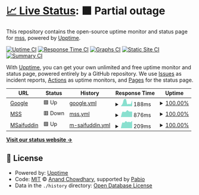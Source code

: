 # [📈 Live Status](https://status.mss.me): <!--live status--> **🟧 Partial outage**

This repository contains the open-source uptime monitor and status page for [mss](msaifuddin.com), powered by [Upptime](https://github.com/upptime/upptime).

[![Uptime CI](https://github.com/msaifuddin/upptime/workflows/Uptime%20CI/badge.svg)](https://github.com/msaifuddin/upptime/actions?query=workflow%3A%22Uptime+CI%22)
[![Response Time CI](https://github.com/msaifuddin/upptime/workflows/Response%20Time%20CI/badge.svg)](https://github.com/msaifuddin/upptime/actions?query=workflow%3A%22Response+Time+CI%22)
[![Graphs CI](https://github.com/msaifuddin/upptime/workflows/Graphs%20CI/badge.svg)](https://github.com/msaifuddin/upptime/actions?query=workflow%3A%22Graphs+CI%22)
[![Static Site CI](https://github.com/msaifuddin/upptime/workflows/Static%20Site%20CI/badge.svg)](https://github.com/msaifuddin/upptime/actions?query=workflow%3A%22Static+Site+CI%22)
[![Summary CI](https://github.com/msaifuddin/upptime/workflows/Summary%20CI/badge.svg)](https://github.com/msaifuddin/upptime/actions?query=workflow%3A%22Summary+CI%22)

With [Upptime](https://upptime.js.org), you can get your own unlimited and free uptime monitor and status page, powered entirely by a GitHub repository. We use [Issues](https://github.com/msaifuddin/upptime/issues) as incident reports, [Actions](https://github.com/msaifuddin/upptime/actions) as uptime monitors, and [Pages](https://status.mss.me) for the status page.

<!--start: status pages-->
<!-- This summary is generated by Upptime (https://github.com/upptime/upptime) -->
<!-- Do not edit this manually, your changes will be overwritten -->
<!-- prettier-ignore -->
| URL | Status | History | Response Time | Uptime |
| --- | ------ | ------- | ------------- | ------ |
| <img alt="" src="https://icons.duckduckgo.com/ip3/www.google.com.ico" height="13"> [Google](https://www.google.com) | 🟩 Up | [google.yml](https://github.com/msaifuddin/upptime/commits/HEAD/history/google.yml) | <details><summary><img alt="Response time graph" src="./graphs/google/response-time-week.png" height="20"> 188ms</summary><br><a href="https://status.mss.me/history/google"><img alt="Response time 128" src="https://img.shields.io/endpoint?url=https%3A%2F%2Fraw.githubusercontent.com%2Fmsaifuddin%2Fupptime%2FHEAD%2Fapi%2Fgoogle%2Fresponse-time.json"></a><br><a href="https://status.mss.me/history/google"><img alt="24-hour response time 271" src="https://img.shields.io/endpoint?url=https%3A%2F%2Fraw.githubusercontent.com%2Fmsaifuddin%2Fupptime%2FHEAD%2Fapi%2Fgoogle%2Fresponse-time-day.json"></a><br><a href="https://status.mss.me/history/google"><img alt="7-day response time 188" src="https://img.shields.io/endpoint?url=https%3A%2F%2Fraw.githubusercontent.com%2Fmsaifuddin%2Fupptime%2FHEAD%2Fapi%2Fgoogle%2Fresponse-time-week.json"></a><br><a href="https://status.mss.me/history/google"><img alt="30-day response time 141" src="https://img.shields.io/endpoint?url=https%3A%2F%2Fraw.githubusercontent.com%2Fmsaifuddin%2Fupptime%2FHEAD%2Fapi%2Fgoogle%2Fresponse-time-month.json"></a><br><a href="https://status.mss.me/history/google"><img alt="1-year response time 128" src="https://img.shields.io/endpoint?url=https%3A%2F%2Fraw.githubusercontent.com%2Fmsaifuddin%2Fupptime%2FHEAD%2Fapi%2Fgoogle%2Fresponse-time-year.json"></a></details> | <details><summary><a href="https://status.mss.me/history/google">100.00%</a></summary><a href="https://status.mss.me/history/google"><img alt="All-time uptime 100.00%" src="https://img.shields.io/endpoint?url=https%3A%2F%2Fraw.githubusercontent.com%2Fmsaifuddin%2Fupptime%2FHEAD%2Fapi%2Fgoogle%2Fuptime.json"></a><br><a href="https://status.mss.me/history/google"><img alt="24-hour uptime 100.00%" src="https://img.shields.io/endpoint?url=https%3A%2F%2Fraw.githubusercontent.com%2Fmsaifuddin%2Fupptime%2FHEAD%2Fapi%2Fgoogle%2Fuptime-day.json"></a><br><a href="https://status.mss.me/history/google"><img alt="7-day uptime 100.00%" src="https://img.shields.io/endpoint?url=https%3A%2F%2Fraw.githubusercontent.com%2Fmsaifuddin%2Fupptime%2FHEAD%2Fapi%2Fgoogle%2Fuptime-week.json"></a><br><a href="https://status.mss.me/history/google"><img alt="30-day uptime 100.00%" src="https://img.shields.io/endpoint?url=https%3A%2F%2Fraw.githubusercontent.com%2Fmsaifuddin%2Fupptime%2FHEAD%2Fapi%2Fgoogle%2Fuptime-month.json"></a><br><a href="https://status.mss.me/history/google"><img alt="1-year uptime 99.99%" src="https://img.shields.io/endpoint?url=https%3A%2F%2Fraw.githubusercontent.com%2Fmsaifuddin%2Fupptime%2FHEAD%2Fapi%2Fgoogle%2Fuptime-year.json"></a></details>
| <img alt="" src="https://icons.duckduckgo.com/ip3/mss.me.ico" height="13"> [MSS](https://mss.me) | 🟥 Down | [mss.yml](https://github.com/msaifuddin/upptime/commits/HEAD/history/mss.yml) | <details><summary><img alt="Response time graph" src="./graphs/mss/response-time-week.png" height="20"> 876ms</summary><br><a href="https://status.mss.me/history/mss"><img alt="Response time 2108" src="https://img.shields.io/endpoint?url=https%3A%2F%2Fraw.githubusercontent.com%2Fmsaifuddin%2Fupptime%2FHEAD%2Fapi%2Fmss%2Fresponse-time.json"></a><br><a href="https://status.mss.me/history/mss"><img alt="24-hour response time 849" src="https://img.shields.io/endpoint?url=https%3A%2F%2Fraw.githubusercontent.com%2Fmsaifuddin%2Fupptime%2FHEAD%2Fapi%2Fmss%2Fresponse-time-day.json"></a><br><a href="https://status.mss.me/history/mss"><img alt="7-day response time 876" src="https://img.shields.io/endpoint?url=https%3A%2F%2Fraw.githubusercontent.com%2Fmsaifuddin%2Fupptime%2FHEAD%2Fapi%2Fmss%2Fresponse-time-week.json"></a><br><a href="https://status.mss.me/history/mss"><img alt="30-day response time 1163" src="https://img.shields.io/endpoint?url=https%3A%2F%2Fraw.githubusercontent.com%2Fmsaifuddin%2Fupptime%2FHEAD%2Fapi%2Fmss%2Fresponse-time-month.json"></a><br><a href="https://status.mss.me/history/mss"><img alt="1-year response time 2108" src="https://img.shields.io/endpoint?url=https%3A%2F%2Fraw.githubusercontent.com%2Fmsaifuddin%2Fupptime%2FHEAD%2Fapi%2Fmss%2Fresponse-time-year.json"></a></details> | <details><summary><a href="https://status.mss.me/history/mss">100.00%</a></summary><a href="https://status.mss.me/history/mss"><img alt="All-time uptime 99.96%" src="https://img.shields.io/endpoint?url=https%3A%2F%2Fraw.githubusercontent.com%2Fmsaifuddin%2Fupptime%2FHEAD%2Fapi%2Fmss%2Fuptime.json"></a><br><a href="https://status.mss.me/history/mss"><img alt="24-hour uptime 99.99%" src="https://img.shields.io/endpoint?url=https%3A%2F%2Fraw.githubusercontent.com%2Fmsaifuddin%2Fupptime%2FHEAD%2Fapi%2Fmss%2Fuptime-day.json"></a><br><a href="https://status.mss.me/history/mss"><img alt="7-day uptime 100.00%" src="https://img.shields.io/endpoint?url=https%3A%2F%2Fraw.githubusercontent.com%2Fmsaifuddin%2Fupptime%2FHEAD%2Fapi%2Fmss%2Fuptime-week.json"></a><br><a href="https://status.mss.me/history/mss"><img alt="30-day uptime 100.00%" src="https://img.shields.io/endpoint?url=https%3A%2F%2Fraw.githubusercontent.com%2Fmsaifuddin%2Fupptime%2FHEAD%2Fapi%2Fmss%2Fuptime-month.json"></a><br><a href="https://status.mss.me/history/mss"><img alt="1-year uptime 99.96%" src="https://img.shields.io/endpoint?url=https%3A%2F%2Fraw.githubusercontent.com%2Fmsaifuddin%2Fupptime%2FHEAD%2Fapi%2Fmss%2Fuptime-year.json"></a></details>
| <img alt="" src="https://icons.duckduckgo.com/ip3/msaifuddin.com.ico" height="13"> [MSaifuddin](https://msaifuddin.com) | 🟩 Up | [m-saifuddin.yml](https://github.com/msaifuddin/upptime/commits/HEAD/history/m-saifuddin.yml) | <details><summary><img alt="Response time graph" src="./graphs/m-saifuddin/response-time-week.png" height="20"> 209ms</summary><br><a href="https://status.mss.me/history/m-saifuddin"><img alt="Response time 173" src="https://img.shields.io/endpoint?url=https%3A%2F%2Fraw.githubusercontent.com%2Fmsaifuddin%2Fupptime%2FHEAD%2Fapi%2Fm-saifuddin%2Fresponse-time.json"></a><br><a href="https://status.mss.me/history/m-saifuddin"><img alt="24-hour response time 243" src="https://img.shields.io/endpoint?url=https%3A%2F%2Fraw.githubusercontent.com%2Fmsaifuddin%2Fupptime%2FHEAD%2Fapi%2Fm-saifuddin%2Fresponse-time-day.json"></a><br><a href="https://status.mss.me/history/m-saifuddin"><img alt="7-day response time 209" src="https://img.shields.io/endpoint?url=https%3A%2F%2Fraw.githubusercontent.com%2Fmsaifuddin%2Fupptime%2FHEAD%2Fapi%2Fm-saifuddin%2Fresponse-time-week.json"></a><br><a href="https://status.mss.me/history/m-saifuddin"><img alt="30-day response time 214" src="https://img.shields.io/endpoint?url=https%3A%2F%2Fraw.githubusercontent.com%2Fmsaifuddin%2Fupptime%2FHEAD%2Fapi%2Fm-saifuddin%2Fresponse-time-month.json"></a><br><a href="https://status.mss.me/history/m-saifuddin"><img alt="1-year response time 173" src="https://img.shields.io/endpoint?url=https%3A%2F%2Fraw.githubusercontent.com%2Fmsaifuddin%2Fupptime%2FHEAD%2Fapi%2Fm-saifuddin%2Fresponse-time-year.json"></a></details> | <details><summary><a href="https://status.mss.me/history/m-saifuddin">100.00%</a></summary><a href="https://status.mss.me/history/m-saifuddin"><img alt="All-time uptime 99.99%" src="https://img.shields.io/endpoint?url=https%3A%2F%2Fraw.githubusercontent.com%2Fmsaifuddin%2Fupptime%2FHEAD%2Fapi%2Fm-saifuddin%2Fuptime.json"></a><br><a href="https://status.mss.me/history/m-saifuddin"><img alt="24-hour uptime 100.00%" src="https://img.shields.io/endpoint?url=https%3A%2F%2Fraw.githubusercontent.com%2Fmsaifuddin%2Fupptime%2FHEAD%2Fapi%2Fm-saifuddin%2Fuptime-day.json"></a><br><a href="https://status.mss.me/history/m-saifuddin"><img alt="7-day uptime 100.00%" src="https://img.shields.io/endpoint?url=https%3A%2F%2Fraw.githubusercontent.com%2Fmsaifuddin%2Fupptime%2FHEAD%2Fapi%2Fm-saifuddin%2Fuptime-week.json"></a><br><a href="https://status.mss.me/history/m-saifuddin"><img alt="30-day uptime 100.00%" src="https://img.shields.io/endpoint?url=https%3A%2F%2Fraw.githubusercontent.com%2Fmsaifuddin%2Fupptime%2FHEAD%2Fapi%2Fm-saifuddin%2Fuptime-month.json"></a><br><a href="https://status.mss.me/history/m-saifuddin"><img alt="1-year uptime 99.99%" src="https://img.shields.io/endpoint?url=https%3A%2F%2Fraw.githubusercontent.com%2Fmsaifuddin%2Fupptime%2FHEAD%2Fapi%2Fm-saifuddin%2Fuptime-year.json"></a></details>

<!--end: status pages-->

[**Visit our status website →**](https://status.mss.me)

## 📄 License

- Powered by: [Upptime](https://github.com/upptime/upptime)
- Code: [MIT](./LICENSE) © [Anand Chowdhary](https://anandchowdhary.com), supported by [Pabio](https://pabio.com)
- Data in the `./history` directory: [Open Database License](https://opendatacommons.org/licenses/odbl/1-0/)
